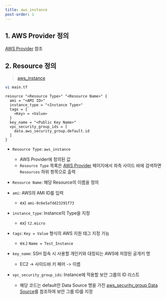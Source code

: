 ```yaml
---
title: aws_instance
post-order: 1
---
```


## 1. AWS Provider 정의

 [AWS Provider](https://kim-dongoh.github.io/terraform/provider/aws/) 참조



## 2. Resource 정의

> [aws_instance](https://registry.terraform.io/providers/hashicorp/aws/latest/docs/resources/instance)

```bash
vi main.tf
```

```hcl
resource "<Resource Type>" "<Resource Name>" {
  ami = "<AMI ID>"
  instance_type = "<Instance Type>"
  tags = {
  	<Key> = <Value>
  }
  key_name = "<Public Key Name>"
  vpc_security_group_ids = [
    data.aws_security_group.default.id
  ]
}
```

* `Resource Type`: `aws_instance`
  * AWS Provider에 정의된 값
  * `Resource Type` 목록은 [AWS Provider](https://registry.terraform.io/providers/hashicorp/aws/latest/docs) 페이지에서 좌측 사이드 바에 검색하면 `Resources` 하위 항목으로 출력
* `Resource Name`: 해당 Resource의 이름을 정의
* `ami`: AWS의 AMI ID를 입력
  * ex) `ami-0c6e5afdd23291f73`

* `instance_type`: Instance의 Type을 지정
  * ex) `t2.micro`
* `tags`: `Key = Value` 형식의 AWS 지원 태그 지정 가능
  * ex.) `Name = Test_Instance`
* `key_name`: SSH 접속 시 사용할 개인키와 대칭되는 AWS에 저장된 공개키 명
  * EC2 -> 사이드바 키 페어 -> 이름
* `vpc_security_group_ids`: Instance에 적용할 보안 그룹의 ID 리스트
  * 해당 코드는 default란 Data Source 명을 가진 [aws_security_group Data Source](https://kim-dongoh.github.io/terraform/data_source/aws_security_group)를 참조하여 보안 그룹 ID를 지정